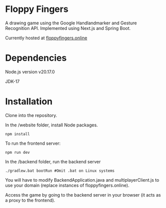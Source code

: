 # Floppy Fingers
A drawing game using the Google Handlandmarker and Gesture Recognition API. Implemented using Next.js and Spring Boot.

Currently hosted at [floppyfingers.online](https://floppyfingers.online)
# Dependencies
Node.js version v20.17.0

JDK-17

# Installation
Clone into the repository.

In the /website folder, install Node packages.
```
npm install
```
To run the frontend server:
```
npm run dev
```

In the /backend folder, run the backend server
```
./gradlew.bat bootRun #Omit .bat on Linux systems
```
You will have to modify BackendApplication.java and multiplayerClient.js to use your domain (replace instances of floppyfingers.online).

Access the game by going to the backend server in your browser (it acts as a proxy to the frontend).
